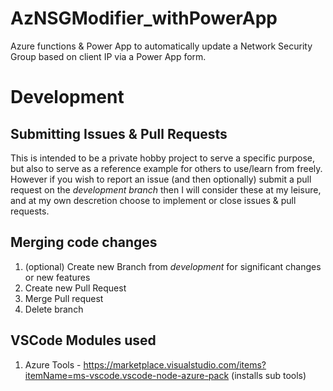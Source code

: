 # AzNSGModifier_withPowerApp
Azure functions &amp; Power App to automatically update a Network Security Group based on client IP via a Power App form.

# Development

## Submitting Issues & Pull Requests
This is intended to be a private hobby project to serve a specific purpose, but also to serve as a reference example for others to use/learn from freely.  However if you wish to report an issue (and then optionally) submit a pull request on the *development branch* then I will consider these at my leisure, and at my own descretion choose to implement or close issues & pull requests.

## Merging code changes
1. (optional) Create new Branch from *development* for significant changes or new features
1. Create new Pull Request
1. Merge Pull request
1. Delete branch

## VSCode Modules used
1. Azure Tools - https://marketplace.visualstudio.com/items?itemName=ms-vscode.vscode-node-azure-pack (installs sub tools)

